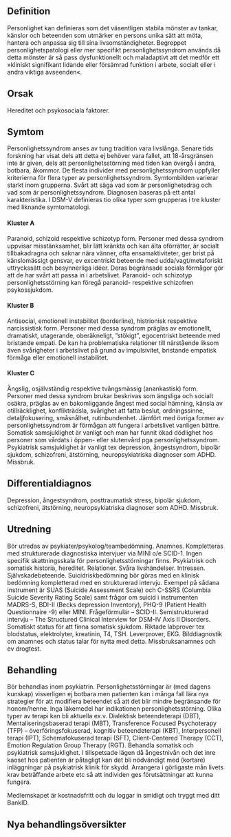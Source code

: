 ## Definition

Personlighet kan definieras som det väsentligen stabila mönster av tankar, känslor och beteenden som utmärker en persons unika sätt att möta, hantera och anpassa sig till sina livsomständigheter. Begreppet personlighetspatologi eller mer specifikt personlighetssyndrom används då detta mönster är så pass dysfunktionellt och maladaptivt att det medför ett »kliniskt signifikant lidande eller försämrad funktion i arbete, socialt eller i andra viktiga avseenden«.

## Orsak

Hereditet och psykosociala faktorer.

## Symtom

Personlighetssyndrom anses av tung tradition vara livslånga. Senare tids forskning har visat dels att detta ej behöver vara fallet, att 18-årsgränsen inte är given, dels att personlighetsstörning med tiden kan övergå i andra, botbara, åkommor. De flesta individer med personlighetssyndrom uppfyller kriterierna för flera typer av personlighetssyndrom. Symtombilden varierar starkt inom grupperna. Svårt att säga vad som är personlighetsdrag och vad som är personlighetssyndrom.
Diagnosen baseras på ett antal karakteristika. I DSM-V definieras tio olika typer som grupperas i tre kluster med liknande symtomatologi.

#### Kluster A

Paranoid, schizoid respektive schizotyp form. Personer med dessa syndrom uppvisar misstänksamhet, blir lätt kränkta och kan älta oförrätter, är socialt tillbakadragna och saknar nära vänner, ofta ensamaktiviteter, ger brist på känslomässigt gensvar, ev excentriskt beteende med udda/vagt/metaforiskt uttryckssätt och besynnerliga idéer. Deras begränsade sociala förmågor gör att de har svårt att passa in i arbetslivet. Paranoid- och schizotyp personlighetsstörning kan föregå paranoid- respektive schizofren psykossjukdom.

#### Kluster B

Antisocial, emotionell instabilitet (borderline), histrionisk respektive narcissistisk form. Personer med dessa syndrom präglas av emotionellt, dramatiskt, utagerande, oberäkneligt, ”stökigt”, egocentriskt beteende med bristande empati. De kan ha problematiska relationer till närstående liksom även svårigheter i arbetslivet på grund av impulsivitet, bristande empatisk förmåga eller emotionell instabilitet.

#### Kluster C

Ängslig, osjälvständig respektive tvångsmässig (anankastisk) form. Personer med dessa syndrom brukar beskrivas som ängsliga och socialt osäkra, präglas av en bakomliggande ångest med social hämning, känsla av otillräcklighet, konflikträdsla, svårighet att fatta beslut, ordningssinne, detaljfokusering, småsnålhet, rutinbundenhet. Jämfört med övriga former av personlighetssyndrom är förmågan att fungera i arbetslivet vanligen bättre.
Somatisk samsjuklighet är vanligt och man har funnit ökad dödlighet hos personer som vårdats i öppen- eller slutenvård pga personlighetssyndrom.
Psykiatrisk samsjuklighet är vanligt tex depression, ångestsyndrom, bipolär sjukdom, schizofreni, ätstörning, neuropsykiatriska diagnoser som ADHD.
Missbruk.

## Differentialdiagnos

Depression, ångestsyndrom, posttraumatisk stress, bipolär sjukdom, schizofreni, ätstörning, neuropsykiatriska diagnoser som ADHD. Missbruk.

## Utredning

Bör utredas av psykiater/psykolog/teambedömning.
Anamnes. Kompletteras med strukturerade diagnostiska intervjuer via MINI o/e SCID-1. Ingen specifik skattningsskala för personlighetsstörningar finns. Psykiatrisk och somatisk historia, hereditet. Relationer. Svåra livshändelser. Intressen.
Självskadebeteende. Suicidriskbedömning bör göras med en klinisk bedömning kompletterad med en strukturerad intervju. Exempel på sådana instrument är SUAS (Suicide Assessment Scale) och C-SSRS (Columbia Suicide Severity Rating Scale) samt frågor om suicid i instrumenten MADRS-S, BDI-II (Becks depression Inventory), PHQ-9 (Patient Health Questionnaire -9) eller MINI.
Frågeförmulär – SCID-II. Semistrukturerad intervju – The Structured Clinical Interview for DSM-IV Axis II Disorders.
Somatiskt status för att finna somatisk sjukdom. Riktade labprover tex blodstatus, elektrolyter, kreatinin, T4, TSH. Leverprover, EKG. Bilddiagnostik om anamnes och status talar för nytta med detta.
Missbruksanamnes och ev drogtest.

## Behandling

Bör behandlas inom psykiatrin.
Personlighetsstörningar är (med dagens kunskap) visserligen ej botbara men patienten kan i många fall lära nya strategier för att modifiera beteendet så att det blir mindre begränsande för honom/henne.
Inga läkemedel har indikationen personlighetsstörning.
Olika typer av terapi kan bli aktuella ex.v. Dialektisk beteendeterapi (DBT), Mentaliseringsbaserad terapi (MBT), Transference Focused Psychoterapy (TFP) – överföringsfokuserad, kognitiv beteendeterapi (KBT), Interpersonell terapi (IPT), Schemafokuserad terapi (SFT), Client-Centered Therapy (CCT), Emotion Regulation Group Therapy (RGT).
Behandla somatisk och psykiatrisk samsjuklighet.
I tillspetsade lägen då ångestnivån och det inre kaoset hos patienten är påtagligt kan det bli nödvändigt med (kortare) inläggningar på psykiatrisk klinik för skydd.
Arrangera i görligaste mån livets krav beträffande arbete etc så att individen ges förutsättningar att kunna fungera.


Medlemskapet är kostnadsfritt och du loggar in smidigt och tryggt med ditt BankID.

## Nya behandlingsöversikter

